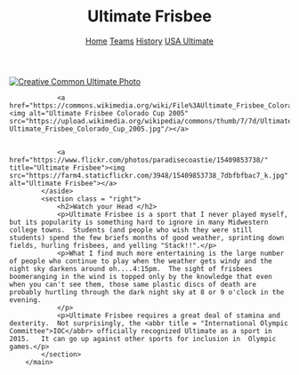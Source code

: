<!DOCTYPE html>
<html lang="en">
<head>
	<meta charset="UTF-8">
	<title>Ultimate Frisbee - Home</title>
	<link rel="stylesheet" href="css/hw1.css">
</head>
<body>
	<header>
		<h1>Ultimate Frisbee</h1>
		<nav>
			<a class="active" href="index.html" class = "active">Home</a>
			<a href="teams.html">Teams</a>
			<a href="history.html">History</a>
			<a href="http://www.usaultimate.org/index.html" target="_blank">USA Ultimate</a>
		</nav>
	</header>
		<main>
			<aside class = "left">
				<a href="https://commons.wikimedia.org/wiki/File%3AUltimate_Frisbee%2C_Jul_2009_-_17.jpg"><img src="https://upload.wikimedia.org/wikipedia/commons/5/5d/Ultimate_Frisbee%2C_Jul_2009_-_19.jpg" alt="Creative Common Ultimate Photo" title="By Ed Yourdon [CC BY-SA 2.0 (http://creativecommons.org/licenses/by-sa/2.0)], via Wikimedia Commons"/> </a>

				<a href="https://commons.wikimedia.org/wiki/File%3AUltimate_Frisbee_Colorado_Cup_2005.jpg"><img alt="Ultimate Frisbee Colorado Cup 2005" src="https://upload.wikimedia.org/wikipedia/commons/thumb/7/7d/Ultimate_Frisbee_Colorado_Cup_2005.jpg/512px-Ultimate_Frisbee_Colorado_Cup_2005.jpg"/></a>


				<a href="https://www.flickr.com/photos/paradisecoastie/15409853738/" title="Ultimate Frisbee"><img src="https://farm4.staticflickr.com/3948/15409853738_7dbfbfbac7_k.jpg"  alt="Ultimate Frisbee"></a>
			</aside>
			<section class = "right">
				<h2>Watch your Head </h2>
				<p>Ultimate Frisbee is a sport that I never played myself, but its popularity is something hard to ignore in many Midwestern college towns.  Students (and people who wish they were still students) spend the few briefs months of good weather, sprinting down fields, hurling frisbees, and yelling "Stack!!".</p>
				<p>What I find much more entertaining is the large number of people who continue to play when the weather gets windy and the night sky darkens around oh....4:15pm.  The sight of frisbees boomeranging in the wind is topped only by the knowledge that even when you can't see them, those same plastic discs of death are probably hurtling through the dark night sky at 8 or 9 o'clock in the evening.
				</p>
				<p>Ultimate Frisbee requires a great deal of stamina and dexterity.  Not surprisingly, the <abbr title = "International Olympic Committee">IOC</abbr> officially recognized Ultimate as a sport in 2015.   It can go up against other sports for inclusion in  Olympic games.</p>
			</section>
		</main>
</body>
</html>
